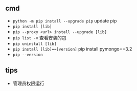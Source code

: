 
## cmd
+ `python -m pip install --upgrade pip` update pip
+ `pip install [lib]`
+ `pip --proxy <url> install --upgrade [lib]`
+ `pip list -v`  查看安装的包
+ `pip uninstall [lib]`
+ `pip install [lib]==[version]` pip install pymongo==3.2
+ `pip --version`
## tips

+ 管理员权限运行